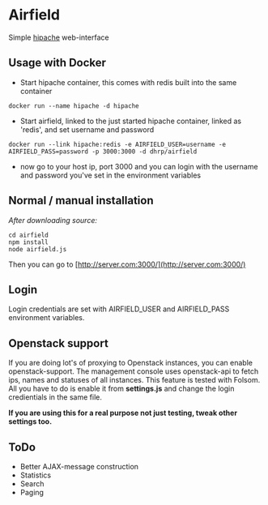 # Airfield
Simple [hipache](https://github.com/dotcloud/hipache) web-interface

## Usage with Docker

- Start hipache container, this comes with redis built into the same container

```docker run --name hipache -d hipache```

- Start airfield, linked to the just started hipache container, linked as 'redis', and set username and password

```docker run --link hipache:redis -e AIRFIELD_USER=username -e AIRFIELD_PASS=password -p 3000:3000 -d dhrp/airfield```

- now go to your host ip, port 3000 and you can login with the username and password you've set in the environment
variables


## Normal / manual installation

*After downloading source:*

	cd airfield
	npm install
	node airfield.js

Then you can go to [http://server.com:3000/](http://server.com:3000/)

## Login

Login credentials are set with AIRFIELD_USER and AIRFIELD_PASS environment variables.


## Openstack support

If you are doing lot's of proxying to Openstack instances, you can enable openstack-support.
The management console uses openstack-api to fetch ips, names and statuses of all instances.
This feature is tested with Folsom.
All you have to do is enable it from **settings.js** and change the login credientials in the same file.

**If you are using this for a real purpose not just testing, tweak other settings too.**

## ToDo

 * Better AJAX-message construction
 * Statistics
 * Search
 * Paging
